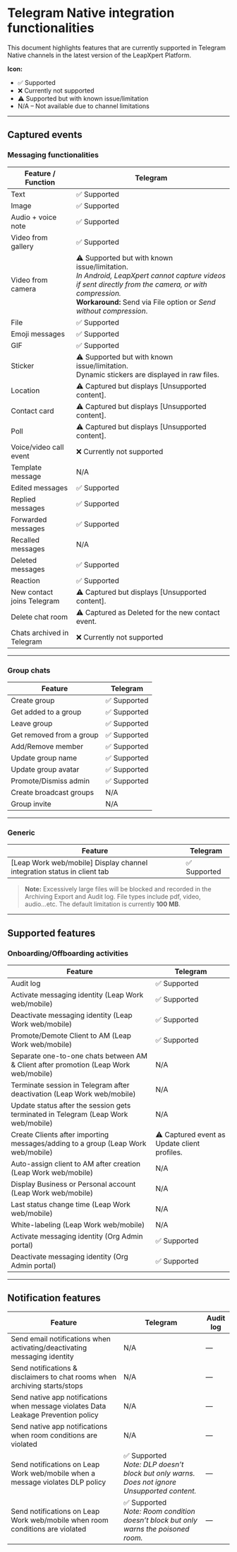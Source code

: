 # Telegram Native integration functionalities

This document highlights features that are currently supported in Telegram Native channels in the latest version of the LeapXpert Platform.

**Icon:**
- ✅ Supported  
- ❌ Currently not supported  
- ⚠️ Supported but with known issue/limitation  
- N/A – Not available due to channel limitations  

---

## Captured events

### Messaging functionalities

| Feature / Function        | Telegram                                                                 |
|---------------------------|--------------------------------------------------------------------------|
| Text                      | ✅ Supported                                                             |
| Image                     | ✅ Supported                                                             |
| Audio + voice note        | ✅ Supported                                                             |
| Video from gallery        | ✅ Supported                                                             |
| Video from camera         | ⚠️ Supported but with known issue/limitation. <br>*In Android, LeapXpert cannot capture videos if sent directly from the camera, or with compression.*<br> **Workaround:** Send via File option or *Send without compression*. |
| File                      | ✅ Supported                                                             |
| Emoji messages            | ✅ Supported                                                             |
| GIF                       | ✅ Supported                                                             |
| Sticker                   | ⚠️ Supported but with known issue/limitation. <br>Dynamic stickers are displayed in raw files. |
| Location                  | ⚠️ Captured but displays [Unsupported content].                          |
| Contact card              | ⚠️ Captured but displays [Unsupported content].                          |
| Poll                      | ⚠️ Captured but displays [Unsupported content].                          |
| Voice/video call event    | ❌ Currently not supported                                                |
| Template message          | N/A                                                                      |
| Edited messages           | ✅ Supported                                                             |
| Replied messages          | ✅ Supported                                                             |
| Forwarded messages        | ✅ Supported                                                             |
| Recalled messages         | N/A                                                                      |
| Deleted messages          | ✅ Supported                                                             |
| Reaction                  | ✅ Supported                                                             |
| New contact joins Telegram| ⚠️ Captured but displays [Unsupported content].                          |
| Delete chat room          | ⚠️ Captured as Deleted for the new contact event.                        |
| Chats archived in Telegram| ❌ Currently not supported                                                |

---

### Group chats

| Feature                   | Telegram  |
|----------------------------|-----------|
| Create group               | ✅ Supported |
| Get added to a group       | ✅ Supported |
| Leave group                | ✅ Supported |
| Get removed from a group   | ✅ Supported |
| Add/Remove member          | ✅ Supported |
| Update group name          | ✅ Supported |
| Update group avatar        | ✅ Supported |
| Promote/Dismiss admin      | ✅ Supported |
| Create broadcast groups    | N/A       |
| Group invite               | N/A       |

---

### Generic

| Feature                                                                 | Telegram  |
|--------------------------------------------------------------------------|-----------|
| [Leap Work web/mobile] Display channel integration status in client tab | ✅ Supported |

>**Note:** Excessively large files will be blocked and recorded in the Archiving Export and Audit log. File types include pdf, video, audio...etc. The default limitation is currently **100 MB**.  

---

## Supported features

### Onboarding/Offboarding activities

Feature                                                   | Telegram |
-----------------------------------------------------------|----------|
| Audit log     | ✅ Supported 
| Activate messaging identity  (Leap Work web/mobile)                             | ✅ Supported |
Deactivate messaging identity (Leap Work web/mobile)                            | ✅ Supported |
Promote/Demote Client to AM (Leap Work web/mobile)                               | ✅ Supported |
Separate one-to-one chats between AM & Client after promotion (Leap Work web/mobile)  | N/A   |
Terminate session in Telegram after deactivation (Leap Work web/mobile)          | N/A      |
 Update status after the session gets terminated in Telegram (Leap Work web/mobile)  | N/A    |
Create Clients after importing messages/adding to a group (Leap Work web/mobile)  | ⚠️ Captured event as Update client profiles. |
Auto-assign client to AM after creation (Leap Work web/mobile)                  | N/A      |
Display Business or Personal account (Leap Work web/mobile)                       | N/A      |
Last status change time (Leap Work web/mobile)                                   | N/A      |
White-labeling (Leap Work web/mobile)                                            | N/A      |
Activate messaging identity  (Org Admin portal)                             | ✅ Supported |
Deactivate messaging identity  (Org Admin portal)                          | ✅ Supported |

---

## Notification features

| Feature                                                                                  | Telegram | Audit log |
|------------------------------------------------------------------------------------------|----------|-----------|
| Send email notifications when activating/deactivating messaging identity                 | N/A      | —         |
| Send notifications & disclaimers to chat rooms when archiving starts/stops               | N/A      | —         |
| Send native app notifications when message violates Data Leakage Prevention policy       | N/A      | —         |
| Send native app notifications when room conditions are violated                          | N/A      | —         |
| Send notifications on Leap Work web/mobile when a message violates DLP policy            | ✅ Supported <br>*Note: DLP doesn’t block but only warns. Does not ignore Unsupported content.* | — |
| Send notifications on Leap Work web/mobile when room conditions are violated             | ✅ Supported <br>*Note: Room condition doesn’t block but only warns the poisoned room.* | — |
